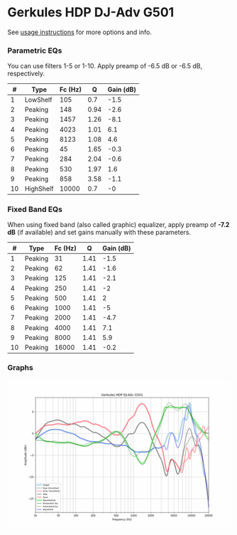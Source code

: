 # Gerkules HDP DJ-Adv G501
See [usage instructions](https://github.com/jaakkopasanen/AutoEq#usage) for more options and info.

### Parametric EQs
You can use filters 1-5 or 1-10. Apply preamp of -6.5 dB or -6.5 dB, respectively.

|   # | Type      |   Fc (Hz) |    Q |   Gain (dB) |
|-----|-----------|-----------|------|-------------|
|   1 | LowShelf  |       105 | 0.7  |        -1.5 |
|   2 | Peaking   |       148 | 0.94 |        -2.6 |
|   3 | Peaking   |      1457 | 1.26 |        -8.1 |
|   4 | Peaking   |      4023 | 1.01 |         6.1 |
|   5 | Peaking   |      8123 | 1.08 |         4.6 |
|   6 | Peaking   |        45 | 1.65 |        -0.3 |
|   7 | Peaking   |       284 | 2.04 |        -0.6 |
|   8 | Peaking   |       530 | 1.97 |         1.6 |
|   9 | Peaking   |       858 | 3.58 |        -1.1 |
|  10 | HighShelf |     10000 | 0.7  |        -0   |

### Fixed Band EQs
When using fixed band (also called graphic) equalizer, apply preamp of **-7.2 dB** (if available) and set gains manually with these parameters.

|   # | Type    |   Fc (Hz) |    Q |   Gain (dB) |
|-----|---------|-----------|------|-------------|
|   1 | Peaking |        31 | 1.41 |        -1.5 |
|   2 | Peaking |        62 | 1.41 |        -1.6 |
|   3 | Peaking |       125 | 1.41 |        -2.1 |
|   4 | Peaking |       250 | 1.41 |        -2   |
|   5 | Peaking |       500 | 1.41 |         2   |
|   6 | Peaking |      1000 | 1.41 |        -5   |
|   7 | Peaking |      2000 | 1.41 |        -4.7 |
|   8 | Peaking |      4000 | 1.41 |         7.1 |
|   9 | Peaking |      8000 | 1.41 |         5.9 |
|  10 | Peaking |     16000 | 1.41 |        -0.2 |

### Graphs
![](./Gerkules%20HDP%20DJ-Adv%20G501.png)
